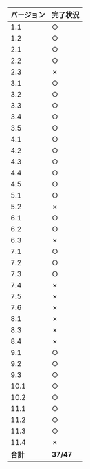 | バージョン | 完了状況 |
|------------|----------|
| 1.1        | ○ |
| 1.2        | ○ |
| 2.1        | ○ |
| 2.2        | ○ |
| 2.3        | ✗ |
| 3.1        | ○ |
| 3.2        | ○ |
| 3.3        | ○ |
| 3.4        | ○ |
| 3.5        | ○ |
| 4.1        | ○ |
| 4.2        | ○ |
| 4.3        | ○ |
| 4.4        | ○ |
| 4.5        | ○ |
| 5.1        | ○ |
| 5.2        | ✗ |
| 6.1        | ○ |
| 6.2        | ○ |
| 6.3        | ✗ |
| 7.1        | ○ |
| 7.2        | ○ |
| 7.3        | ○ |
| 7.4        | ✗ |
| 7.5        | ✗ |
| 7.6        | ✗ |
| 8.1        | ✗ |
| 8.3        | ✗ |
| 8.4        | ✗ |
| 9.1        | ○ |
| 9.2        | ○ |
| 9.3        | ○ |
| 10.1       | ○ |
| 10.2       | ○ |
| 11.1       | ○ |
| 11.2       | ○ |
| 11.3       | ○ |
| 11.4       | ✗ |
| **合計**  | **37/47** |

